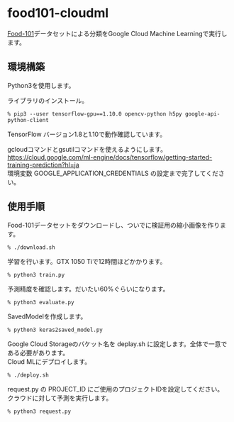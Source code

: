 # food101-cloudml
[Food-101](https://www.vision.ee.ethz.ch/datasets_extra/food-101/)データセットによる分類をGoogle Cloud Machine Learningで実行します。

## 環境構築

Python3を使用します。

ライブラリのインストール。
```
% pip3 --user tensorflow-gpu==1.10.0 opencv-python h5py google-api-python-client
```
TensorFlow バージョン1.8と1.10で動作確認しています。

gcloudコマンドとgsutilコマンドを使えるようにします。  
https://cloud.google.com/ml-engine/docs/tensorflow/getting-started-training-prediction?hl=ja  
環境変数 GOOGLE_APPLICATION_CREDENTIALS の設定まで完了してください。

## 使用手順

Food-101データセットをダウンロードし、ついでに検証用の縮小画像を作ります。
```
% ./download.sh
```
学習を行います。GTX 1050 Tiで12時間ほどかかります。
```
% python3 train.py
```
予測精度を確認します。だいたい60%ぐらいになります。
```
% python3 evaluate.py
```
SavedModelを作成します。
```
% python3 keras2saved_model.py
```
Google Cloud Storageのバケット名を deplay.sh に設定します。全体で一意である必要があります。  
Cloud MLにデプロイします。
```
% ./deploy.sh
```
request.py の PROJECT_ID にご使用のプロジェクトIDを設定してください。
クラウドに対して予測を実行します。
```
% python3 request.py
```
